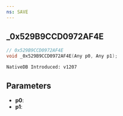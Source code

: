 ```yaml
---
ns: SAVE
---
```

## _0x529B9CCD0972AF4E

```c
// 0x529B9CCD0972AF4E
void _0x529B9CCD0972AF4E(Any p0, Any p1);
```

```
NativeDB Introduced: v1207
```

## Parameters
* **p0**:
* **p1**:
